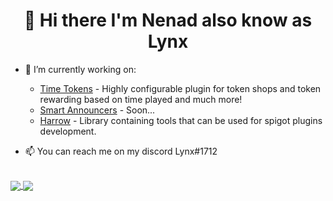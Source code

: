 <h1 align="center">👋 Hi there I'm Nenad also know as Lynx</h1>
  
  

- 🔭 I’m currently working on:   
    - [Time Tokens](https://github.com/liinx/timetokens) - Highly configurable plugin for token shops and token rewarding based on time played and much more!    
    - [Smart Announcers](https://github.com/liinx/smartannouncers) - Soon...  
    - [Harrow](https://github.com/liinx/harrow) - Library containing tools that can be used for spigot plugins development.  

- 📫 You can reach me on my discord Lynx#1712  
<br>

 
 
<a href="https://github.com/anuraghazra/github-readme-stats">
  <img align="center" src="https://github-readme-stats.vercel.app/api?username=liinx&hide=prs&count_private=true&show_icons=true&theme=react" />
</a>
<a href="https://github.com/anuraghazra/convoychat">
  <img align="center" src="https://github-readme-stats.vercel.app/api/top-langs/?username=liinx" />
</a>

<!--
**Liinx/Liinx** is a ✨ _special_ ✨ repository because its `README.md` (this file) appears on your GitHub profile.

Here are some ideas to get you started:

- 🔭 I’m currently working on ...
- 🌱 I’m currently learning ...
- 👯 I’m looking to collaborate on ...
- 🤔 I’m looking for help with ...
- 💬 Ask me about ...
- 📫 How to reach me: ...
- 😄 Pronouns: ...
- ⚡ Fun fact: ...
-->
